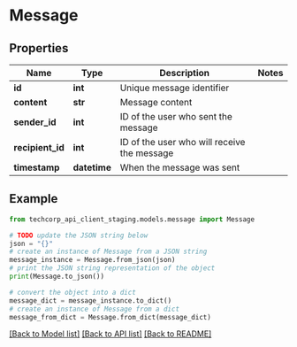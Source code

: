 # Message


## Properties

Name | Type | Description | Notes
------------ | ------------- | ------------- | -------------
**id** | **int** | Unique message identifier | 
**content** | **str** | Message content | 
**sender_id** | **int** | ID of the user who sent the message | 
**recipient_id** | **int** | ID of the user who will receive the message | 
**timestamp** | **datetime** | When the message was sent | 

## Example

```python
from techcorp_api_client_staging.models.message import Message

# TODO update the JSON string below
json = "{}"
# create an instance of Message from a JSON string
message_instance = Message.from_json(json)
# print the JSON string representation of the object
print(Message.to_json())

# convert the object into a dict
message_dict = message_instance.to_dict()
# create an instance of Message from a dict
message_from_dict = Message.from_dict(message_dict)
```
[[Back to Model list]](../README.md#documentation-for-models) [[Back to API list]](../README.md#documentation-for-api-endpoints) [[Back to README]](../README.md)


